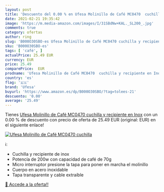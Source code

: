 ```yaml
---
layout: post
title: 'Descuento del 0.00 % en Ufesa Molinillo de Café MC0470  cuchilla'
date: 2021-02-21 19:35:42
image: 'https://m.media-amazon.com/images/I/31SBdNw+KAL._SL200_.jpg'
comments: true
category: ofertas
author: ring
slug: 'B000O30SBO-es Ufesa Molinillo de Café MC0470 cuchilla y recipiente en Inox'
sku: 'B000O30SBO-es'
tags: [ 'café', ]
actualPrice: 25.49 EUR
currency: EUR
price: 25.49
comparePrice:  EUR
prodname: 'Ufesa Molinillo de Café MC0470  cuchilla y recipiente en Inox'
country: 'es'
flag: '🇪🇸'
brand: 'Ufesa'
buyurl: 'https://www.amazon.es/dp/B000O30SBO/?tag=tolees-21'
descuento: '0.00'
average: '25.49'
---
```


Tienes [Ufesa Molinillo de Café MC0470  cuchilla y recipiente en Inox](https://www.amazon.es/dp/B000O30SBO/?tag=tolees-21) con un 0.00 % de descuento con precio de oferta de 25.49 EUR (original:  EUR) en el siguiente enlace!

[![Ufesa Molinillo de Café MC0470  cuchilla](https://m.media-amazon.com/images/I/31SBdNw+KAL._SL200_.jpg)](https://www.amazon.es/dp/B000O30SBO/?tag=tolees-21)

ℹ️:

- Cuchilla y recipiente de inox
- Potencía de 200w con capacidad de café de 70g
- Micro interruptor presione la tapa para poner en marcha el molinillo
- Cuerpo en acero inoxidable
- Tapa transparente y cable extraíble

[🛒 Accede a la oferta!!](https://www.amazon.es/dp/B000O30SBO/?tag=tolees-21)
